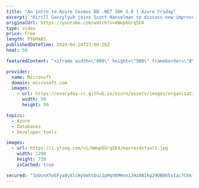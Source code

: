 ```yaml
---
title: "An intro to Azure Cosmos DB .NET SDK 3.0 | Azure Friday"
excerpt: "Kirill Gavrylyuk joins Scott Hanselman to discuss new improvements for Azure Cosmos DB SDKs, including the new, idiomatic .NET SDK with friendlier, more intuitive programming model, better testability, better performance, .NET Standard 2.0 support, and now open sourced. [01:11] Demo Start   Azure Cosmos"
originalUrl: https://youtube.com/watch?v=mWwp6Grq5E4
type: video
price: Free
length: PT6M48S
publishedDateTime: 2019-04-24T23:00:26Z
heat: 50

featuredContent: "<iframe width=\"800\" height=\"500\" frameborder=\"0\" src=\"https://www.youtube.com/embed/mWwp6Grq5E4\" allow=\"accelerometer; autoplay; encrypted-media; gyroscope; picture-in-picture\" allowfullscreen></iframe>"

provider:
  name: Microsoft
  domain: microsoft.com
  images:
    - url: https://everyday-cc.github.io/azure/assets/images/organizations/microsoft.com-50x50.jpg
      width: 50
      height: 50

topics:
  - Azure
  - Databases
  - Developer tools

images:
  - url: https://i.ytimg.com/vi/mWwp6Grq5E4/maxresdefault.jpg
    width: 1280
    height: 720
    isCached: true

secured: "1oUvnXYwSFya8yXlcHyUehtOui1pMqVKMHnn1JHzAN1kg29OB06SsIac7C6kfzigtWqp3+22YzqlalVS+9hJBp0XdULkFziPA36rs4aVXk6czM5e34aKa+dJbj7tTP0q01R3p7S8qhKvIPSFjeOJZxrz9i5GQ/O+YYHd9Rd7lRVC1H//fDxTigX6gtuwltniSTTuiBROfUVNSw65gJQtQcm3GQobIPJC1A5zF+Hy7jAPgqda52UPiSkDtOBpQ3sMP20LoAYCtqYVnTs8UqiQeiVtU0StYaYZx9UYYDDhkVFs1Kjfj/5s2/359D61NipYNU30d3mwgNoi1k/L02psQRp741fY4ejYbD4LuBVoNqm2ueETGeMVnN8alj/rLRA7P//4+z2KvIHUtmzvpFSSeK4FIY16BwXYk2uKcoZ1f1s=;goL38kEJomX/YpJ0Qp5d2A=="
---
```



